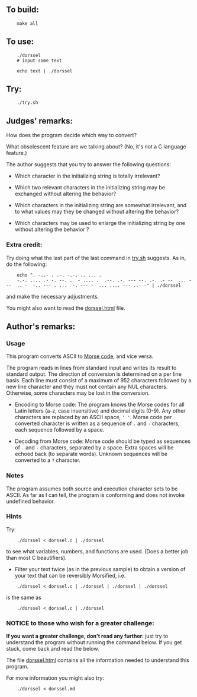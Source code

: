 ## To build:

``` <!---sh-->
    make all
```


## To use:

``` <!---sh-->
    ./dorssel
    # input some text

    echo text | ./dorssel
```


## Try:

``` <!---sh-->
    ./try.sh
```


## Judges' remarks:

How does the program decide which way to convert?

What obsolescent feature are we talking about?  (No, it's not a
C language feature.)

The author suggests that you try to answer the following questions:

- Which character in the initializing string is totally irrelevant?

- Which two relevant characters in the initializing string may be exchanged
without altering the behavior?

- Which characters in the initializing string are somewhat irrelevant, and to
what values may they be changed without altering the behavior?

- Which characters may be used to enlarge the initializing string by one without
altering the behavior ?


### Extra credit:

Try doing what the last part of the last command in [try.sh](%%REPO_URL%%/1998/dorssel/try.sh) suggests.
As in, do the following:

``` <!---sh-->
    echo ". -..- . .-. -.-. .. ... .
    -.-. .... .- -. --. .  - .... .  .--. .-. --- --. .-. .- --  ... ---  .. -  -.. --- . ...  -. --- -  ... .... --- ..- -" | ./dorssel
```

and make the necessary adjustments.

You might also want to read the [dorssel.html](dorssel.html) file.


## Author's remarks:

### Usage

This program converts ASCII to [Morse
code](https://en.wikipedia.org/wiki/Morse_code), and vice versa.

The program reads in lines from standard input and writes its result to
standard output.  The direction of conversion is determined on a per
line basis.  Each line must consist of a maximum of 952 characters
followed by a new line character and they must not contain any NUL
characters.  Otherwise, some characters may be lost in the conversion.

- Encoding to Morse code: The program knows the Morse codes for all Latin
letters (a-z, case insensitive) and decimal digits (0-9).  Any other characters
are replaced by an ASCII space, `' '`.  Morse code per converted character is
written as a sequence of `.` and `-` characters, each sequence followed by a
space.

- Decoding from Morse code: Morse code should be typed as sequences of `.` and
`-` characters, separated by a space.  Extra spaces will be echoed back (to
separate words).  Unknown sequences will be converted to a `?` character.

### Notes

The program assumes both source and execution character sets to be
ASCII.  As far as I can tell, the program is conforming and does not
invoke undefined behavior.

### Hints

Try:

``` <!---sh-->
    ./dorssel < dorssel.c | ./dorssel
```

to see what variables, numbers, and functions are used.  (Does a
better job than most C beautifiers).

- Filter your text twice (as in the previous sample) to obtain a version of your
text that can be reversibly Morsified, i.e.

``` <!---sh-->
    ./dorssel < dorssel.c | ./dorssel | ./dorssel | ./dorssel
```

is the same as

``` <!---sh-->
    ./dorssel < dorssel.c | ./dorssel
```


### NOTICE to those who wish for a greater challenge:

**If you want a greater challenge, don't read any further**:
just try to understand the program without running the command below.
If you get stuck, come back and read the below.

The file [dorssel.html](dorssel.html) contains all the information needed to
understand this program.

For more information you might also try:

``` <!---sh-->
    ./dorssel < dorssel.md
```

<!--

    Copyright © 1984-2024 by Landon Curt Noll. All Rights Reserved.

    You are free to share and adapt this file under the terms of this license:

        Creative Commons Attribution-ShareAlike 4.0 International (CC BY-SA 4.0)

    For more information, see:

        https://creativecommons.org/licenses/by-sa/4.0/

-->
